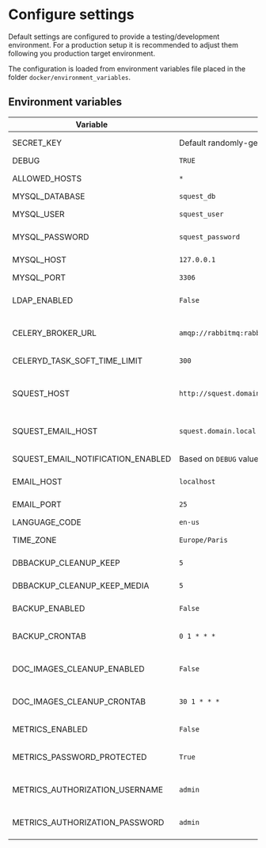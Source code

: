 # Configure settings

Default settings are configured to provide a testing/development environment. For a production setup it is recommended
to adjust them following you production target environment.

The configuration is loaded from environment variables file placed in the folder `docker/environment_variables`.

## Environment variables

| Variable                          | Default                                          | Comment                                                                                                                                                             |
|-----------------------------------|--------------------------------------------------|---------------------------------------------------------------------------------------------------------------------------------------------------------------------|
| SECRET_KEY                        | Default randomly-generated                       | Django secret key used for cryptographic signing. [Doc](https://docs.djangoproject.com/en/3.2/ref/settings/#std:setting-SECRET_KEY).                                |
| DEBUG                             | `TRUE`                                           | Django DEBUG mode.                                                                                                                                                  |
| ALLOWED_HOSTS                     | `*`                                              | Comma separated list of allowed FQDN. [Doc](https://docs.djangoproject.com/en/3.2/ref/settings/#allowed-hosts).                                                     |
| MYSQL_DATABASE                    | `squest_db`                                      | Mysql database name.                                                                                                                                                |
| MYSQL_USER                        | `squest_user`                                    | Mysql user used to connect to the DB name.                                                                                                                          |
| MYSQL_PASSWORD                    | `squest_password`                                | Password of the mysql user name.                                                                                                                                    |
| MYSQL_HOST                        | `127.0.0.1`                                      | Mysql DB host. Switch to `db` when not in dev env.                                                                                                                  |
| MYSQL_PORT                        | `3306`                                           | Mysql DB port.                                                                                                                                                      |
| LDAP_ENABLED                      | `False`                                          | Set to `True` to enable LDAP based authentication. [See configuration doc](../installation/ldap.md).                                                                |
| CELERY_BROKER_URL                 | `amqp://rabbitmq:rabbitmq@localhost:5672/squest` | Rabbitmq URL. Replace `localhost` by `rabbitmq` when not in dev env.                                                                                                |
| CELERYD_TASK_SOFT_TIME_LIMIT      | `300`                                            | Async task execution timeout. [Doc](https://docs.celeryproject.org/en/v2.2.4/configuration.html#celeryd-task-soft-time-limit).                                      |
| SQUEST_HOST                       | `http://squest.domain.local`                     | Address of the Squest portal instance. Used in email templates and in metadata sent to Tower job templates.                                                         |
| SQUEST_EMAIL_HOST                 | `squest.domain.local`                            | Domain name used as email sender. E.g: "squest@squest.domain.local".                                                                                                |
| SQUEST_EMAIL_NOTIFICATION_ENABLED | Based on `DEBUG` value by default                | Set to `True` to enable email notification.                                                                                                                         |
| EMAIL_HOST                        | `localhost`                                      | The SMTP host to use for sending email.                                                                                                                             |
| EMAIL_PORT                        | `25`                                             | Port to use for the SMTP server defined in `EMAIL_HOST`.                                                                                                            |
| LANGUAGE_CODE                     | `en-us`                                          | Django language. [Doc](https://docs.djangoproject.com/en/3.2/ref/settings/#language-code)                                                                           |
| TIME_ZONE                         | `Europe/Paris`                                   | Time zone of the server that host Squest service. [Doc](https://docs.djangoproject.com/en/3.2/ref/settings/#std:setting-TIME_ZONE)                                  |
| DBBACKUP_CLEANUP_KEEP             | `5`                                              | Number of db backup file to keep [Doc](https://django-dbbackup.readthedocs.io/en/master/configuration.html#dbbackup-cleanup-keep-and-dbbackup-cleanup-keep-media)   |
| DBBACKUP_CLEANUP_KEEP_MEDIA       | `5`                                              | Number of media backup tar to keep [Doc](https://django-dbbackup.readthedocs.io/en/master/configuration.html#dbbackup-cleanup-keep-and-dbbackup-cleanup-keep-media) |
| BACKUP_ENABLED                    | `False`                                          | Switch to `True` to enable backup                                                                                                                                   |
| BACKUP_CRONTAB                    | `0 1 * * *`                                      | Crontab line for backup. By default the backup is performed every day at 1AM                                                                                        |
| DOC_IMAGES_CLEANUP_ENABLED        | `False`                                          | Switch to `True` to enable automatic cleanup of ghost docs images from media folder                                                                                 |
| DOC_IMAGES_CLEANUP_CRONTAB        | `30 1 * * *`                                     | Crontab line for ghost image cleanup. By default performed every day at 1:30 AM                                                                                     |
| METRICS_ENABLED                   | `False`                                          | Switch to `True` to enable metrics page                                                                                                                             |
| METRICS_PASSWORD_PROTECTED        | `True`                                           | Switch to `False` to disable the basic authentication on metrics page                                                                                               |
| METRICS_AUTHORIZATION_USERNAME    | `admin`                                          | Username for the basic authentication of the metrics page                                                                                                           |
| METRICS_AUTHORIZATION_PASSWORD    | `admin`                                          | Password for the basic authentication of the metrics page                                                                                                           |
